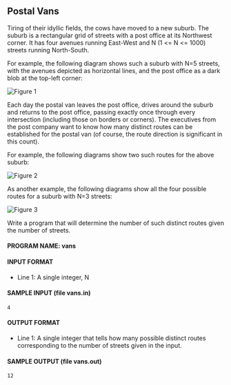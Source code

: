 ## Postal Vans

Tiring of their idyllic fields, the cows have moved to a new suburb. The suburb is a rectangular grid of streets with a post office at its Northwest corner. It has four avenues running East-West and N (1 <= N <= 1000) streets running North-South.

For example, the following diagram shows such a suburb with N=5 streets, with the avenues depicted as horizontal lines, and the post office as a dark blob at the top-left corner:

![Figure 1](https://raw.githubusercontent.com/cloudzfy/usaco/master/images/postal-1.gif)

Each day the postal van leaves the post office, drives around the suburb and returns to the post office, passing exactly once through every intersection (including those on borders or corners). The executives from the post company want to know how many distinct routes can be established for the postal van (of course, the route direction is significant in this count).

For example, the following diagrams show two such routes for the above suburb:

![Figure 2](https://raw.githubusercontent.com/cloudzfy/usaco/master/images/postal-2.gif)

As another example, the following diagrams show all the four possible routes for a suburb with N=3 streets:

![Figure 3](https://raw.githubusercontent.com/cloudzfy/usaco/master/images/postal-3.gif)

Write a program that will determine the number of such distinct routes given the number of streets.

#### PROGRAM NAME: vans

#### INPUT FORMAT

* Line 1: A single integer, N

#### SAMPLE INPUT (file vans.in)
```
4
```

#### OUTPUT FORMAT

* Line 1: A single integer that tells how many possible distinct routes corresponding to the number of streets given in the input.

#### SAMPLE OUTPUT (file vans.out)
```
12
```
